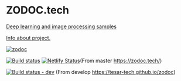# ZODOC.tech

[Deep learning and image processing samples](https://zodoc.tech/)

[Info about project.](https://zodoc.tech/about)

[![zodoc](webscreen.png)](https://zodoc.tech/)

[![Build status](https://ci.appveyor.com/api/projects/status/r4w78a1eurq9ktnk?svg=true)](https://ci.appveyor.com/project/tesar-tech/zodoc) [![Netlify Status](https://api.netlify.com/api/v1/badges/ee91412c-0957-4809-8d97-a7ccc636d881/deploy-status)](https://app.netlify.com/sites/zodoc/deploys)(From master https://zodoc.tech/)


[![Build status - dev](https://ci.appveyor.com/api/projects/status/evbiprbkd4v6gvyf?svg=true)](https://ci.appveyor.com/project/tesar-tech/zodoc-onq0x) (From develop https://tesar-tech.github.io/zodoc)

